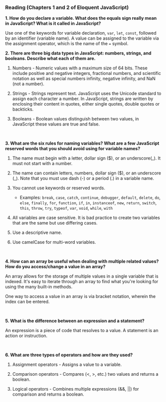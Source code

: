 ### Reading (Chapters 1 and 2 of Eloquent JavaScript)

**1. How do you declare a variable. What does the equals sign really mean in JavaScript? What is it called in JavaScript?**

Use one of the keywords for variable declaration, `var`, `let`, `const`, followed by an identifier (variable name). A value can be assigned to the variable via the assignment operator, which is the name of the `=` symbol.

**2. There are three big data types in JavaScript: numbers, strings, and booleans. Describe what each of them are.**

   1. Numbers - Numeric values with a maximum size of 64 bits. These include positive and negative integers, fractional numbers, and scientific notation as well as special numbers infinity, negative infinity, and NaN (not a number).
   
   2. Strings - Strings represent text. JavaScript uses the Unicode standard to assign each character a number. In JavaScript, strings are written by enclosing their content in quotes, either single quotes, double quotes or backticks.
   
   3. Booleans - Boolean values distinguish between two values, in JavaScript these values are true and false.

<br />

**3. What are the six rules for naming variables? What are a few JavaScript reserved words that you should avoid using for variable names?**

   1. The name must begin with a letter, dollar sign ($), or an underscore(_). It must not start with a number.

   2. The name can contain letters, numbers, dollar sign ($), or an underscore (_). Note that you must use dash (-) or a period (.) in a variable name.
   
   3. You cannot use keywords or reserved words.
   
      - Examples: `break`, `case`, `catch`, `continue`, `debugger`, `default`, `delete`, `do`, `else`, `finally`, `for`, `function`, `if`, `in`, `instanceof`, `new`, `return`, `switch`, `this`, `throw`, `try`, `typeof`, `var`, `void`, `while`, `with` 
   
   4. All variables are case sensitive. It is bad practice to create two variables that are the same but use differing cases.
   
   5. Use a descriptive name.
   
   6. Use camelCase for multi-word variables.
    
<br />

**4. How can an array be useful when dealing with multiple related values? How do you access/change a value in an array?**

An array allows for the storage of multiple values in a single variable that is indexed. It's easy to iterate through an array to find what you're looking for using the many built-in methods.

One way to access a value in an array is via bracket notation, wherein the index can be entered.

<br />

**5. What is the difference between an expression and a statement?**

An expression is a piece of code that resolves to a value. A statement is an action or instruction.

<br />

**6. What are three types of operators and how are they used?**

   1. Assignment operators - Assigns a value to a variable.
   
   2. Comparison operators - Compares (<, >, etc.) two values and returns a boolean.
   
   3. Logical operators - Combines multiple expressions (&&, ||) for comparison and returns a boolean.
   
<br />
